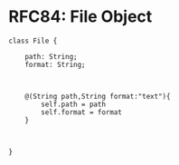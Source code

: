 RFC84: File Object
==================









```nyar
class File {

	path: String;
	format: String;
	
	
	
	@(String path,String format:"text"){
		self.path = path
		self.format = format
	}
	
	
	
}
```

